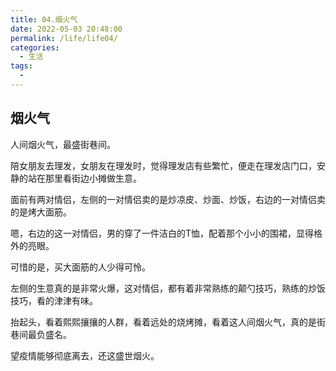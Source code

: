 ```yaml
---
title: 04.烟火气
date: 2022-05-03 20:48:00
permalink: /life/life04/
categories:
  - 生活
tags:
  -
---
```


## 烟火气

人间烟火气，最盛街巷间。

陪女朋友去理发，女朋友在理发时，觉得理发店有些繁忙，便走在理发店门口，安静的站在那里看街边小摊做生意。

面前有两对情侣，左侧的一对情侣卖的是炒凉皮、炒面、炒饭，右边的一对情侣卖的是烤大面筋。

嗯，右边的这一对情侣，男的穿了一件洁白的T恤，配着那个小小的围裙，显得格外的亮眼。

可惜的是，买大面筋的人少得可怜。

左侧的生意真的是非常火爆，这对情侣，都有着非常熟练的颠勺技巧，熟练的炒饭技巧，看的津津有味。

抬起头，看着熙熙攘攘的人群，看着远处的烧烤摊，看着这人间烟火气，真的是街巷间最负盛名。

望疫情能够彻底离去，还这盛世烟火。
